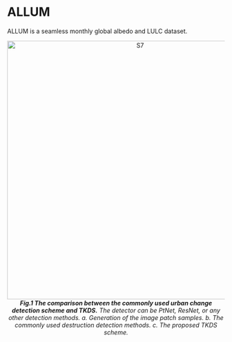 # ALLUM
ALLUM is a seamless monthly global albedo and LULC dataset. 

<p align="center">
  <img src=[S1.pdf](https://github.com/Houzy116/ALLUM/files/15378703/S1.pdf) alt="S7" width="600">
   <br>
  <em><strong>Fig.1 The comparison between the commonly used urban change detection scheme and TKDS.</strong> The detector can be PtNet, ResNet, or any other detection methods. </strong>a.</strong> Generation of the image patch samples. </strong>b.</strong> The commonly used destruction detection methods. </strong>c.</strong> The proposed TKDS scheme.</em>
</p>
